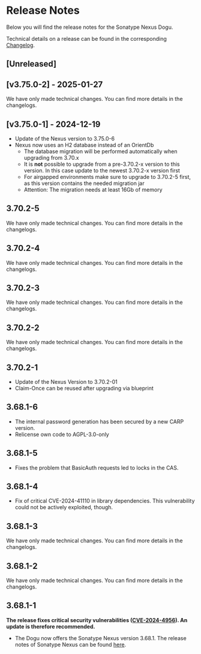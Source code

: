 # Release Notes

Below you will find the release notes for the Sonatype Nexus Dogu. 

Technical details on a release can be found in the corresponding [Changelog](https://docs.cloudogu.com/en/docs/dogus/nexus/CHANGELOG/).

## [Unreleased]

## [v3.75.0-2] - 2025-01-27
We have only made technical changes. You can find more details in the changelogs.

## [v3.75.0-1] - 2024-12-19
* Update of the Nexus version to 3.75.0-6
* Nexus now uses an H2 database instead of an OrientDb
    * The database migration will be performed automatically when upgrading from 3.70.x
    * It is **not** possible to upgrade from a pre-3.70.2-x version to this version. In this case update to the newest 3.70.2-x version first
    * For airgapped environments make sure to upgrade to 3.70.2-5 first, as this version contains the needed migration jar
    * Attention: The migration needs at least 16Gb of memory

## 3.70.2-5
We have only made technical changes. You can find more details in the changelogs.

## 3.70.2-4
We have only made technical changes. You can find more details in the changelogs.

## 3.70.2-3
We have only made technical changes. You can find more details in the changelogs.

## 3.70.2-2
We have only made technical changes. You can find more details in the changelogs.

## 3.70.2-1
* Update of the Nexus Version to 3.70.2-01
* Claim-Once can be reused after upgrading via blueprint

## 3.68.1-6
* The internal password generation has been secured by a new CARP version.
* Relicense own code to AGPL-3.0-only

## 3.68.1-5
* Fixes the problem that BasicAuth requests led to locks in the CAS.

## 3.68.1-4
* Fix of critical CVE-2024-41110 in library dependencies. This vulnerability could not be actively exploited, though.

## 3.68.1-3
We have only made technical changes. You can find more details in the changelogs.

## 3.68.1-2
We have only made technical changes. You can find more details in the changelogs.

## 3.68.1-1
**The release fixes critical security vulnerabilities ([CVE-2024-4956](https://github.com/advisories/GHSA-6cgv-69mq-8w7x)). An update is therefore recommended.**

* The Dogu now offers the Sonatype Nexus version 3.68.1. The release notes of Sonatype Nexus can be found [here](https://help.sonatype.com/en/sonatype-nexus-repository-3-68-0-release-notes.html).